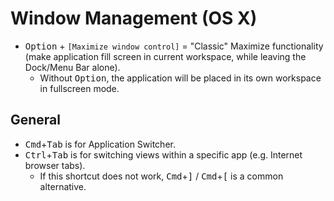 Window Management (OS X)
========================
- <kbd>Option</kbd> + `[Maximize window control]` = "Classic" Maximize functionality (make application fill screen in current workspace, while leaving the Dock/Menu Bar alone).
	- Without <kbd>Option</kbd>, the application will be placed in its own workspace in fullscreen mode.

General
-------
- <kbd>Cmd</kbd>+<kbd>Tab</kbd> is for Application Switcher.
- <kbd>Ctrl</kbd>+<kbd>Tab</kbd> is for switching views within a specific app (e.g. Internet browser tabs).
	- If this shortcut does not work, <kbd>Cmd</kbd>+<kbd>]</kbd> / <kbd>Cmd</kbd>+<kbd>[</kbd> is a common alternative.
